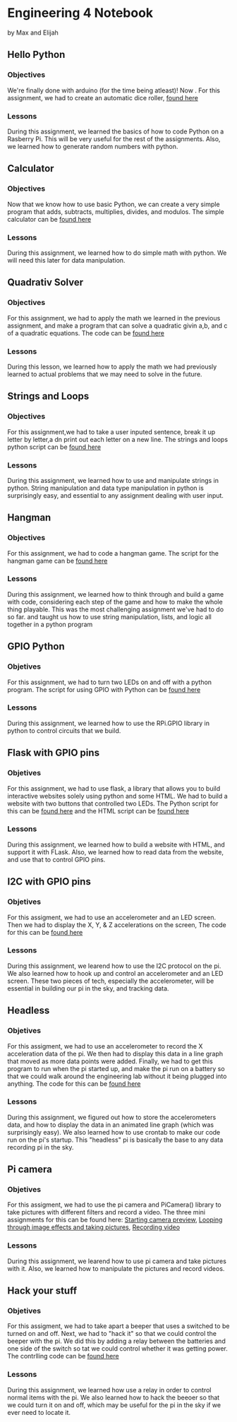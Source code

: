 # Engineering 4 Notebook
by Max and Elijah

## Hello Python
### Objectives
We're finally done with arduino (for the time being atleast)! Now . For this assignment, we had to create an automatic dice roller, [found here](https://github.com/etolton49/Engineering_4_Notebook/blob/master/Python/Dice_roll.py)
### Lessons
During this assignment, we learned the basics of how to code Python on a Rasberry Pi. This will be very useful for the rest of the assignments. Also, we learned how to generate random numbers with python.

## Calculator
### Objectives
Now that we know how to use basic Python, we can create a very simple program that adds, subtracts, multiplies, divides, and modulos. The simple calculator can be [found here](https://github.com/etolton49/Engineering_4_Notebook/blob/master/Python/Calculator.py)
### Lessons
During this assignment, we learned how to do simple math with python. We will need this later for data manipulation.

## Quadrativ Solver
### Objectives
For this assignment, we had to apply the math we learned in the previous assignment, and make a program that can solve a quadratic givin a,b, and c of a quadratic equations. The code can be [found here](https://github.com/etolton49/Engineering_4_Notebook/blob/master/Python/Quadratic_solver.py)
### Lessons
During this lesson, we learned how to apply the math we had previously learned to actual problems that we may need to solve in the future.

## Strings and Loops 
### Objectives
For this assignment,we had to take a user inputed sentence, break it up letter by letter,a dn print out each letter on a new line. The strings and loops python script can be [found here](https://github.com/etolton49/Engineering_4_Notebook/blob/master/Python/Words_and_Strings.py)
### Lessons
During this assignment, we learned how to use and manipulate strings in python. String manipulation and data type manipulation in python is surprisingly easy, and essential to any assignment dealing with user input.

## Hangman
### Objectives
For this assignment, we had to code a hangman game. The script for the hangman game can be [found here](https://github.com/etolton49/Engineering_4_Notebook/blob/master/Python/Hangman.py)
### Lessons
During this assignment, we learned how to think through and build a game with code, considering each step of the game and how to make the whole thing playable. This was the most challenging assignment we've had to do so far. and taught us how to use string manipulation, lists, and logic all together in a python program

## GPIO Python
### Objetives
For this assignment, we had to turn two LEDs on and off with a python program. The script for using GPIO with Python can be [found here](https://github.com/etolton49/Engineering_4_Notebook/blob/master/Python/Led_Test.py)
### Lessons
During this assignment, we learned how to use the RPi.GPIO library in python to control circuits that we build.

## Flask with GPIO pins
### Objetives
For this assignment, we had to use flask, a library that allows you to build interactive websites solely using python and some HTML. We had to build a website with two buttons that controlled two LEDs. The Python script for this can be [found here](https://github.com/etolton49/Engineering_4_Notebook/blob/master/Python/Flask/flask_gpio/app.py) and the HTML script can be [found here](https://github.com/etolton49/Engineering_4_Notebook/blob/master/Python/Flask/flask_gpio/templates/index.html)
### Lessons
During this assignment, we learned how to build a website with HTML, and support it with FLask. Also, we learned how to read data from the website, and use that to control GPIO pins.

## I2C with GPIO pins
### Objetives
For this assigment, we had to use an accelerometer and an LED screen. Then we had to display the X, Y, & Z accelerations on the screen, The code for this can be [found here](https://github.com/etolton49/Engineering_4_Notebook/blob/master/Python/I2C.py)
### Lessons
During this assignment, we learend how to use the I2C protocol on the pi. We also learned how to hook up and control an accelerometer and an LED screen. These two pieces of tech, especially the accelerometer, will be essential in building our pi in the sky, and tracking data.

## Headless
### Objetives
For this assigment, we had to use an accelerometer to record the X acceleration data of the pi. We then had to display this data in a line graph that moved as more data points were added. Finally, we had to get this program to run when the pi started up, and make the pi run on a battery so that we could walk around the engineering lab without it being plugged into anything. The code for this can be [found here](https://github.com/etolton49/Engineering_4_Notebook/blob/master/Python/Headless.py)
### Lessons
During this assignment, we figured out how to store the accelerometers data, and how to display the data in an animated line graph (which was surprisingly easy). We also learned how to use crontab to make our code run on the pi's startup. This "headless" pi is basically the base to any data recording pi in the sky.

## Pi camera
### Objetives
For this assigment, we had to use the pi camera and PiCamera() library to take pictures with different filters and record a video. The three mini assignments for this can be found here: [Starting camera preview](https://github.com/etolton49/Engineering_4_Notebook/blob/master/Python/camera_test01.py), [Looping through image effects and taking pictures](https://github.com/etolton49/Engineering_4_Notebook/blob/master/Python/camera_test02.py), [Recording video](https://github.com/etolton49/Engineering_4_Notebook/blob/master/Python/camera_test03.py)
### Lessons
During this assignment, we learend how to use pi camera and take pictures with it. Also, we learned how to manipulate the pictures and record videos.

## Hack your stuff
### Objetives
For this assigment, we had to take apart a beeper that uses a switched to be turned on and off. Next, we had to "hack it" so that we could control the beeper with the pi. We did this by adding a relay between the batteries and one side of the switch so tat we could control whether it was getting power. The contrlling code can be [found here](https://github.com/etolton49/Engineering_4_Notebook/blob/master/Python/beeper.py)
### Lessons
During this assignment, we learned how use a relay in order to control normal items with the pi. We also learned how to hack the beeoer so that we could turn it on and off, which may be useful for the pi in the sky if we ever need to locate it.
